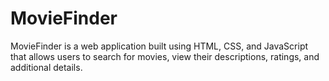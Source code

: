 # MovieFinder
MovieFinder is a web application built using HTML, CSS, and JavaScript that allows users to search for movies, view their descriptions, ratings, and additional details.
